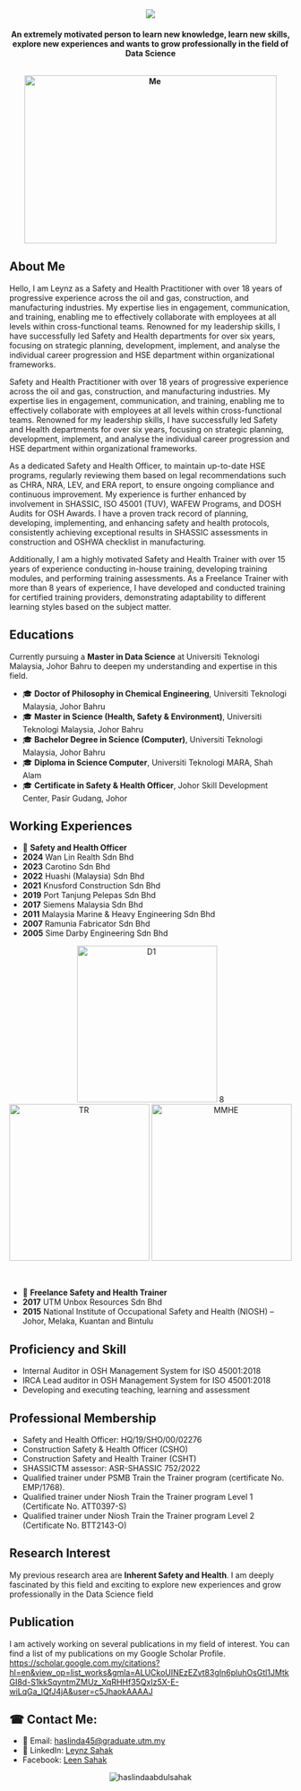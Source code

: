 <h2 align="center">
    <img src="https://readme-typing-svg.herokuapp.com/?font=Righteous&size=35&center=true&vCenter=true&width=700&height=70&duration=4000&lines=Hello+World!+This+is+Leynz+Sahak" />
</h2>

<h4 align="center">An extremely motivated person to learn new knowledge, learn new skills, explore new experiences and wants to grow professionally in the field of Data Science<br>
<br>  
<p align="center">
  <img src="https://avatars.githubusercontent.com/u/184810828?s=400&u=fa200afb5040a74d8d2cfef355a485c639e180a1&v=4" alt="Me" width= "450" height="300" />
</p>

## About Me
Hello, I am Leynz as a Safety and Health Practitioner with over 18 years of progressive experience across the oil and gas, construction, and manufacturing industries. My expertise lies in engagement, communication, and training, enabling me to effectively collaborate with employees at all levels within cross-functional teams. Renowned for my leadership skills, I have successfully led Safety and Health departments for over six years, focusing on strategic planning, development, implement, and analyse the individual career progression and HSE department within organizational frameworks. 
<br>

Safety and Health Practitioner with over 18 years of progressive experience across the oil and gas, construction, and manufacturing industries. My expertise lies in engagement, communication, and training, enabling me to effectively collaborate with employees at all levels within cross-functional teams. Renowned for my leadership skills, I have successfully led Safety and Health departments for over six years, focusing on strategic planning, development, implement, and analyse the individual career progression and HSE department within organizational frameworks.
<br>

As a dedicated Safety and Health Officer, to maintain up-to-date HSE programs, regularly reviewing them based on legal recommendations such as CHRA, NRA, LEV, and ERA report, to ensure ongoing compliance and continuous improvement. My experience is further enhanced by involvement in SHASSIC, ISO 45001 (TUV), WAFEW Programs, and DOSH Audits for OSH Awards. I have a proven track record of planning, developing, implementing, and enhancing safety and health protocols, consistently achieving exceptional results in SHASSIC assessments in construction and OSHWA checklist in manufacturing.
<br>

Additionally, I am a highly motivated Safety and Health Trainer with over 15 years of experience conducting in-house training, developing training modules, and performing training assessments. As a Freelance Trainer with more than 8 years of experience, I have developed and conducted training for certified training providers, demonstrating adaptability to different learning styles based on the subject matter.

## Educations
Currently pursuing a **Master in Data Science** at Universiti Teknologi Malaysia,  Johor Bahru to deepen my understanding and expertise in this field.
<br>

- 🎓 **Doctor of Philosophy in Chemical Engineering**, Universiti Teknologi Malaysia,  Johor Bahru
- 🎓 **Master in Science (Health, Safety & Environment)**, Universiti Teknologi Malaysia,  Johor Bahru
- 🎓 **Bachelor Degree in Science (Computer)**, Universiti Teknologi Malaysia, Johor Bahru
- 🎓 **Diploma in Science Computer**, Universiti Teknologi MARA, Shah Alam
- 🎓 **Certificate in Safety & Health Officer**, Johor Skill Development Center, Pasir Gudang, Johor

## Working Experiences
- 💼 **Safety and Health Officer**
- **2024** Wan Lin Realth Sdn Bhd
- **2023** Carotino Sdn Bhd
- **2022** Huashi (Malaysia) Sdn Bhd
- **2021** Knusford Construction Sdn Bhd
- **2019** Port Tanjung Pelepas Sdn Bhd
- **2017** Siemens Malaysia Sdn Bhd
- **2011** Malaysia Marine & Heavy Engineering Sdn Bhd
- **2007** Ramunia Fabricator Sdn Bhd
- **2005** Sime Darby Engineering Sdn Bhd

<p align="center">
  <img src="https://blogger.googleusercontent.com/img/b/R29vZ2xl/AVvXsEhZ3DXc96ci0zc4xLjZmtzXtU8h5b1jWKXA35LQHUdaBo8DXOpeY1b_kvFTYSQz9EWAzMcQAf3mbOw5p6BliIKqeCwxK9se4JrEHoEvhEz_H2QWWyDVhrLuferZxhHw0aVKh4Lz4cmWMpeh/s1600/D1.jpg" alt="D1" width= "250" height="280" />
8<img src="https://blogger.googleusercontent.com/img/b/R29vZ2xl/AVvXsEhDd2TmFnH87GbqMASq01gc153xVQOOfv612xtWqdZKayrgzJPNJInBMriPoM_l54KuF8S_mBVljry333WLmQECLNfLWCrnuWFT8Rus3WnXLv5CNGXIAY-3ZiMwaM3v-mpEwN3PfrJb_6fl/s1600/TR.jpg" alt="TR" width= "250" height="280" />

<img src="https://blogger.googleusercontent.com/img/b/R29vZ2xl/AVvXsEhP2t4f8dmPpeWeeYH6EY9FEGyDd7EHQNY5Ips54iJ-epHDtH16syQXC0oWO4V4MVCwEPolC0aXWZqD-SgdYE-eruim4tAXxnQmJ5SMaM1E8l3mw3LO0lw_CDM1G_y1VJgEciSXcvBrdQRl/s1600/mmhe.jpg" alt="MMHE" width= "250" height="280" />
</p>

<br>

- 💼 **Freelance Safety and Health Trainer**
- **2017** UTM Unbox Resources Sdn Bhd
- **2015** National Institute of Occupational Safety and Health (NIOSH) – Johor, Melaka, Kuantan and Bintulu

## Proficiency and Skill
- Internal Auditor in OSH Management System for ISO 45001:2018 
- IRCA Lead auditor in OSH Management System for ISO 45001:2018
- Developing and executing teaching, learning and assessment

## Professional Membership
- Safety and Health Officer: HQ/19/SHO/00/02276
- Construction Safety & Health Officer (CSHO)
- Construction Safety and Health Trainer (CSHT)
- SHASSICTM assessor: ASR-SHASSIC 752/2022	
- Qualified trainer under PSMB Train the Trainer program (certificate No. EMP/1768). 
- Qualified trainer under Niosh Train the Trainer program Level 1 (Certificate No. ATT0397-S)
- Qualified trainer under Niosh Train the Trainer program Level 2 (Certificate No. BTT2143-O)

## Research Interest
My previous research area are **Inherent Safety and Health**. I am deeply fascinated by this field and exciting to explore new experiences and grow professionally in the Data Science field 

## Publication
I am actively working on several publications in my field of interest. You can find a list of my publications on my Google Scholar Profile. https://scholar.google.com.my/citations?hl=en&view_op=list_works&gmla=ALUCkoUINEzEZvt83gIn6pluhOsGtl1JMtkGI8d-S1kkSqyntmZMUz_XqRHHf35QxIz5X-E-wiLqGa_lQfJ4jA&user=c5JhaokAAAAJ

## ☎︎ Contact Me:
* 📩 Email: haslinda45@graduate.utm.my
* 🔗 LinkedIn: [Leynz Sahak](https://www.linkedin.com/in/haslinda-abdul-sahak-9ab378267/)
* Facebook: [Leen Sahak](https://www.facebook.com/leensahak)

<p align="center"> <img src="https://komarev.com/ghpvc/?username=haslindaabdulsahak&label=Profile%20views&color=0e75b6&style=flat" alt="haslindaabdulsahak" /> </p>
